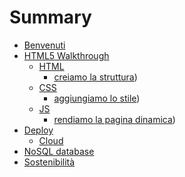 # Summary

- [Benvenuti](./README.md)
- [HTML5 Walkthrough](./html5/README.md)
  - [HTML](./html5/01-html.md)
    - [creiamo la struttura](html5/01-walkthough.md))
  - [CSS](./html5/02-css.md)
    - [aggiungiamo lo stile](html5/02-walkthough.md))
  - [JS](./html5/03-js.md)
    - [rendiamo la pagina dinamica](html5/03-walkthough.md))
- [Deploy](./deploy/README.md)
  - [Cloud](./deploy/cloud.md)
- [NoSQL database](./database/README.md)
- [Sostenibilità](./sustenability/README.md)
